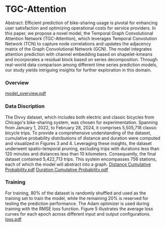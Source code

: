 # TGC-Attention
Abstract: Efficient prediction of bike-sharing usage is pivotal for enhancing user satisfaction and optimizing operational costs for service providers. In this paper, we propose a novel model, the Temporal Graph Convolutional Attention Network (TGC-Attention), which leverages Temporal Convolution Network (TCN) to capture node correlations and updates the adjacency matrix of the Graph Convolutional Network (GCN). The model integrates attention prediction with channel embedding based on shapelet-kmeans and incorporates a residual block based on series decomposition. Through real-world data comparison among different time series prediction models, our study yields intriguing insights for further exploration in this domain.
### Overview
[model_overview.pdf](https://github.com/GhazziWang/TGC-Attention/files/15137281/model_overview.pdf)
### Data Discription
The Divvy dataset, which includes both electric and classic bicycles from Chicago's bike-sharing system, was chosen for experimentation. Spanning from January 1, 2022, to February 28, 2024, it comprises 5,505,718 classic bicycle trips. To provide a comprehensive understanding of the dataset, cumulative probability distributions of distance and duration were computed and visualized in Figures 3 and 4. Leveraging these insights, the dataset underwent spatio-temporal pruning, excluding trips with durations less than 120 minutes and distances less than 10 kilometers. Consequently, the final dataset contained 5,422,713 trips. This system encompasses 756 stations, each of which the model will abstract into a graph.
[Distance Cumulative Probability.pdf](https://github.com/GhazziWang/TGC-Attention/files/15137283/Distance.Cumulative.Probability.pdf)
[Duration Cumulative Probability.pdf](https://github.com/GhazziWang/TGC-Attention/files/15137285/Duration.Cumulative.Probability.pdf)
### Training
For training, 80% of the dataset is randomly shuffled and used as the training set to train the model, while the remaining 20% is reserved for testing the prediction performance. The Adam optimizer is used during training with the RMSE loss function. Figure 5 illustrates the average loss curves for each epoch across different input and output configurations. 
[loss.pdf](https://github.com/GhazziWang/TGC-Attention/files/15137289/loss.pdf)
